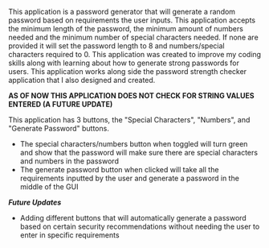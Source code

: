 This application is a password generator that will generate a random password based on requirements the user inputs. This application accepts the minimum length of the password, the minimum amount of numbers needed
and the minimum number of special characters needed. If none are provided it will set the password length to 8 and numbers/special characters required to 0. This application was created to improve my coding skills along with learning about how to generate strong passwords for users. This application works along side the password strength checker application that I also designed and created. 

****AS OF NOW THIS APPLICATION DOES NOT CHECK FOR STRING VALUES ENTERED (A FUTURE UPDATE)****

This application has 3 buttons, the "Special Characters", "Numbers", and "Generate Password" buttons.
- The special characters/numbers button when toggled will turn green and show that the password will make sure there are special characters and numbers in the password
- The generate password button when clicked will take all the requirements inputted by the user and generate a password in the middle of the GUI



***Future Updates***
- Adding different buttons that will automatically generate a password based on certain security recommendations without needing the user to enter in specific requirements
  
